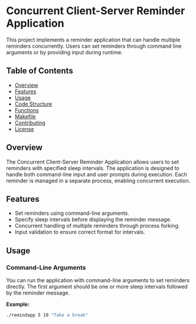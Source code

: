 # Concurrent Client-Server Reminder Application

This project implements a reminder application that can handle multiple reminders concurrently. Users can set reminders through command line arguments or by providing input during runtime.

## Table of Contents
- [Overview](#overview)
- [Features](#features)
- [Usage](#usage)
- [Code Structure](#code-structure)
- [Functions](#functions)
- [Makefile](#makefile)
- [Contributing](#contributing)
- [License](#license)

## Overview

The Concurrent Client-Server Reminder Application allows users to set reminders with specified sleep intervals. The application is designed to handle both command-line input and user prompts during execution. Each reminder is managed in a separate process, enabling concurrent execution.

## Features

- Set reminders using command-line arguments.
- Specify sleep intervals before displaying the reminder message.
- Concurrent handling of multiple reminders through process forking.
- Input validation to ensure correct format for intervals.

## Usage

### Command-Line Arguments

You can run the application with command-line arguments to set reminders directly. The first argument should be one or more sleep intervals followed by the reminder message. 

**Example:**

```bash
./remindapp 5 10 "Take a break"
